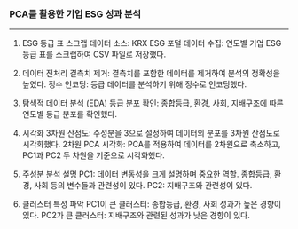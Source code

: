 ### PCA를 활용한 기업 ESG 성과 분석
---
1. ESG 등급 표 스크랩
데이터 소스: KRX ESG 포털
데이터 수집: 연도별 기업 ESG 등급 표를 스크랩하여 CSV 파일로 저장했다.

2. 데이터 전처리
결측치 제거: 결측치를 포함한 데이터를 제거하여 분석의 정확성을 높였다.
정수 인코딩: 등급 데이터를 분석하기 위해 정수로 인코딩했다.

3. 탐색적 데이터 분석 (EDA)
등급 분포 확인: 종합등급, 환경, 사회, 지배구조에 따른 연도별 등급 분포를 확인했다.

4. 시각화
3차원 산점도: 주성분을 3으로 설정하여 데이터의 분포를 3차원 산점도로 시각화했다.
2차원 PCA 시각화: PCA를 적용하여 데이터를 2차원으로 축소하고, PC1과 PC2 두 차원을 기준으로 시각화했다.

5. 주성분 분석 설명
PC1: 데이터 변동성을 크게 설명하며 중요한 역할. 종합등급, 환경, 사회 등의 변수들과 관련성이 있다.
PC2: 지배구조와 관련성이 있다.

6. 클러스터 특성 파악
PC1이 큰 클러스터: 종합등급, 환경, 사회 성과가 높은 경향이 있다.
PC2가 큰 클러스터: 지배구조와 관련된 성과가 낮은 경향이 있다.
